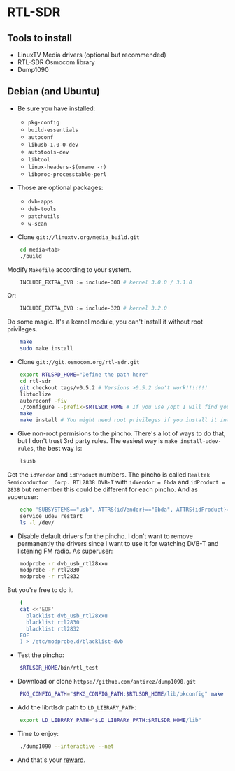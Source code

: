 # RTL-SDR

## Tools to install
* LinuxTV Media drivers (optional but recommended)
* RTL-SDR Osmocom library
* Dump1090

## Debian (and Ubuntu)

* Be sure you have installed: 
    * `pkg-config`
    * `build-essentials`
    * `autoconf`
    * `libusb-1.0-0-dev`
    * `autotools-dev`
    * `libtool`
    * `linux-headers-$(uname -r)`
    * `libproc-processtable-perl`
* Those are optional packages:
    * `dvb-apps`
    * `dvb-tools`
    * `patchutils`
    * `w-scan`

* Clone `git://linuxtv.org/media_build.git`
```bash
    cd media<tab>
    ./build
```
Modify `Makefile` according to your system.
```bash
    INCLUDE_EXTRA_DVB := include-300 # kernel 3.0.0 / 3.1.0
```
Or:
```bash
    INCLUDE_EXTRA_DVB := include-320 # kernel 3.2.0
```
Do some magic. It's a kernel module, you can't install it without root privileges.
```bash
    make
    sudo make install
```

* Clone `git://git.osmocom.org/rtl-sdr.git`
```bash
    export RTLSRD_HOME="Define the path here"
    cd rtl-sdr
    git checkout tags/v0.5.2 # Versions >0.5.2 don't work!!!!!!!
    libtoolize
    autoreconf -fiv
    ./configure --prefix=$RTLSDR_HOME # If you use /opt I will find you and I will kill you.
    make
    make install # You might need root privileges if you install it into some dangerous directory.
```
* Give non-root permisions to the pincho. There's a lot of ways to do that, but I don't trust
3rd party rules. The easiest way is `make install-udev-rules`, the best way is:
```bash
    lsusb
```
Get the `idVendor` and `idProduct` numbers. The pincho is called `Realtek Semiconductor 
Corp. RTL2838 DVB-T` with `idVendor = 0bda` and `idProduct = 2838` but remember this
could be different for each pincho. And as superuser:
```bash
    echo 'SUBSYSTEMS=="usb", ATTRS{idVendor}=="0bda", ATTRS{idProduct}=="2838", MODE:="0666"' > /etc/udev/rules.d/pincho.rules
    service udev restart
    ls -l /dev/
```
* Disable default drivers for the pincho. I don't want to remove permanently the drivers since I want
to use it for watching DVB-T and listening FM radio. As superuser:
```bash
    modprobe -r dvb_usb_rtl28xxu
    modprobe -r rtl2830
    modprobe -r rtl2832
```
But you're free to do it.
```bash
    (
    cat <<'EOF'
      blacklist dvb_usb_rtl28xxu
      blacklist rtl2830
      blacklist rtl2832
    EOF
    ) > /etc/modprobe.d/blacklist-dvb
```

* Test the pincho:
```bash
    $RTLSDR_HOME/bin/rtl_test
```

* Download or clone `https://github.com/antirez/dump1090.git`
```bash
    PKG_CONFIG_PATH="$PKG_CONFIG_PATH:$RTLSDR_HOME/lib/pkconfig" make
```
* Add the librtlsdr path to `LD_LIBRARY_PATH`:
```bash
    export LD_LIBRARY_PATH="$LD_LIBRARY_PATH:$RTLSDR_HOME/lib"
```
* Time to enjoy:
```bash
    ./dump1090 --interactive --net
```
* And that's your [reward](http://www.youtube.com/watch?v=-YCN-a0NsNk).

